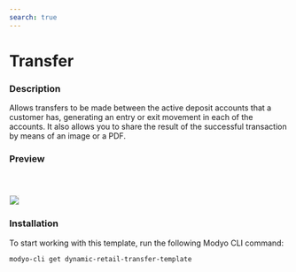 ```yaml
---
search: true
---
```


# Transfer

### Description
Allows transfers to be made between the active deposit accounts that a customer has, generating an entry or exit movement in each of the accounts. It also allows you to share the result of the successful transaction by means of an image or a PDF.


### Preview

<img src="/assets/img/dynamic/experiences/retail/transfer.jpg" style="border: 1px solid #EEE; margin-top: 40px; max-width:600px;">

### Installation

To start working with this template, run the following Modyo CLI command:

```bash
modyo-cli get dynamic-retail-transfer-template
```